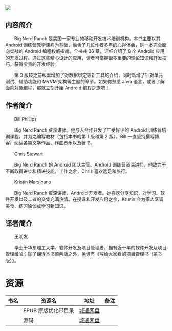 ![](http://img3m7.ddimg.cn/41/5/25102877-1_u_1.jpg)

## 内容简介

　　Big Nerd Ranch 是美国一家专业的移动开发技术培训机构。本书主要以其 Android 训练营教学课程为基础，融合了几位作者多年的心得体会，是一本完全面向实战的 Android 编程权威指南。全书共 36 章，详细介绍了 8 个 Android 应用的开发过程。通过这些精心设计的应用，读者可掌握很多重要的理论知识和开发技巧，获得宝贵的开发经验。

　　第 3 版较之前版本增加了对数据绑定等新工具的介绍，同时新增了针对单元测试、辅助功能和 MVVM 架构等主题的章节。如果你熟悉 Java 语言，或者了解面向对象编程，那就立刻开始 Android 编程之旅吧！

## 作者简介

　　Bill Phillips

　　Big Nerd Ranch 资深讲师。他与人合作开发了广受好评的 Android 训练营培训课程，并为之编写教材（包括本书的第 1 版和第 2 版）。Bill 一直坚持撰写博客、阅读各类文学作品、作曲奏乐以及著书。

　　Chris Stewart

　　Big Nerd Ranch 的 Android 团队主管、Android 训练营资深讲师。他致力于不断取得进步和精进技能。工作之余，Chris 喜欢远足和旅行。

　　Kristin Marsicano

　　Big Nerd Ranch 资深讲师、Android 开发者。她喜欢分享知识，对学习、软件开发以及二者的交集充满热情。在授课和开发应用之余，Kristin 会为家人烹调美食、练习瑜伽或学习新知识。

## 译者简介

　　王明发

　　毕业于华东理工大学。软件开发及项目管理者，拥有近十年的软件开发及项目管理经验；除了翻译本书前两版之外，另译有《写给大家看的项目管理书（第 3 版）》。

# 资源

|书名|资源名|地址|备注|
|---|---|---|---|
||EPUB 原版优化带目录|[城通网盘](https://u11215426.pipipan.com/fs/11215426-334122258)||
||源码|[城通网盘](https://u11215426.pipipan.com/fs/11215426-334122265)||
